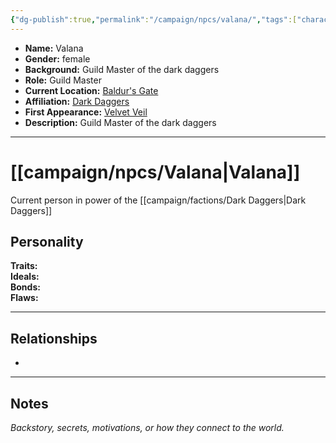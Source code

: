 ```yaml
---
{"dg-publish":true,"permalink":"/campaign/npcs/valana/","tags":["character","npc"],"noteIcon":"","created":"2025-10-26T10:42:44.478-07:00","updated":"2025-10-27T16:38:58.428-07:00"}
---
```



<p><span><ul>
<li dir="auto"><strong>Name:</strong> Valana</li>
<li dir="auto"><strong>Gender:</strong> female</li>
<li dir="auto"><strong>Background:</strong> Guild Master of the dark daggers</li>
<li dir="auto"><strong>Role:</strong> Guild Master</li>
<li dir="auto"><strong>Current Location:</strong> <a data-tooltip-position="top" aria-label="campaign/locations/Baldur's Gate.md" data-href="campaign/locations/Baldur's Gate.md" href="campaign/locations/Baldur's Gate.md" class="internal-link" target="_blank" rel="noopener nofollow">Baldur's Gate</a></li>
<li dir="auto"><strong>Affiliation:</strong> <a data-tooltip-position="top" aria-label="campaign/factions/Dark Daggers.md" data-href="campaign/factions/Dark Daggers.md" href="campaign/factions/Dark Daggers.md" class="internal-link" target="_blank" rel="noopener nofollow">Dark Daggers</a></li>
<li dir="auto"><strong>First Appearance:</strong> <a data-tooltip-position="top" aria-label="campaign/locations/Velvet Veil.md" data-href="campaign/locations/Velvet Veil.md" href="campaign/locations/Velvet Veil.md" class="internal-link" target="_blank" rel="noopener nofollow">Velvet Veil</a></li>
<li dir="auto"><strong>Description:</strong> Guild Master of the dark daggers</li>
</ul></span></p>

---

# [[campaign/npcs/Valana\|Valana]]
Current person in power of the [[campaign/factions/Dark Daggers\|Dark Daggers]]

## Personality
**Traits:**  
**Ideals:**  
**Bonds:**  
**Flaws:**  

---

## Relationships
- 

---

## Notes
*Backstory, secrets, motivations, or how they connect to the world.*